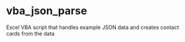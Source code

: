 # vba_json_parse
Excel VBA script that handles example JSON data and creates contact cards from the data
